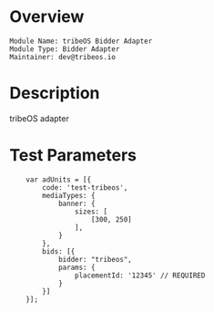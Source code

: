 # Overview

```
Module Name: tribeOS Bidder Adapter
Module Type: Bidder Adapter
Maintainer: dev@tribeos.io
```

# Description

tribeOS adapter

# Test Parameters
```
	var adUnits = [{
	    code: 'test-tribeos',
	    mediaTypes: {
	        banner: {
	            sizes: [
	                [300, 250]
	            ],
	        }
	    },
	    bids: [{
	        bidder: "tribeos",
	        params: {
	            placementId: '12345' // REQUIRED
	        }
	    }]
	}];
```
